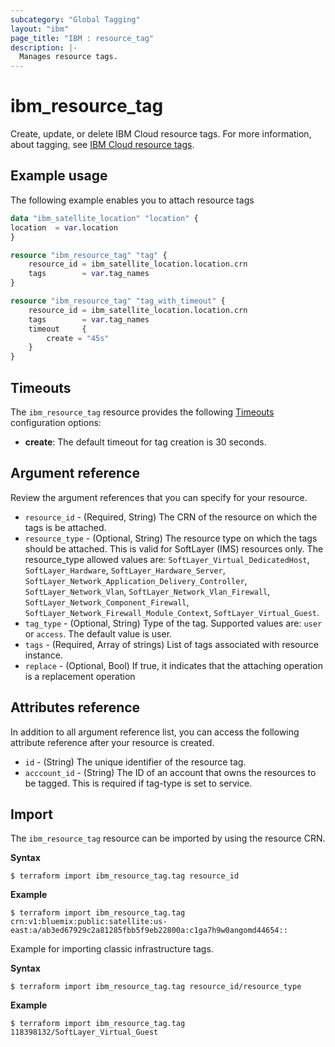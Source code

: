 ```yaml
---
subcategory: "Global Tagging"
layout: "ibm"
page_title: "IBM : resource_tag"
description: |-
  Manages resource tags.
---
```


# ibm_resource_tag

Create, update, or delete IBM Cloud resource tags. For more information, about tagging, see [IBM Cloud resource tags](https://cloud.ibm.com/apidocs/tagging).


## Example usage
The following example enables you to attach resource tags

```terraform
data "ibm_satellite_location" "location" {
location  = var.location
}

resource "ibm_resource_tag" "tag" {
	resource_id = ibm_satellite_location.location.crn
	tags        = var.tag_names
}

resource "ibm_resource_tag" "tag_with_timeout" {
	resource_id = ibm_satellite_location.location.crn
	tags        = var.tag_names
	timeout		{
		create = "45s"
	}
}

```

## Timeouts
The `ibm_resource_tag` resource provides the following [Timeouts](https://www.terraform.io/docs/language/resources/syntax.html) configuration options:

- **create**: The default timeout for tag creation is 30 seconds. 


## Argument reference
Review the argument references that you can specify for your resource.

- `resource_id` - (Required, String) The CRN of the resource on which the tags is be attached.
- `resource_type` - (Optional, String) The resource type on which the tags should be attached. This is valid for SoftLayer (IMS) resources only. The resource_type allowed values are: `SoftLayer_Virtual_DedicatedHost`, `SoftLayer_Hardware`, `SoftLayer_Hardware_Server`, `SoftLayer_Network_Application_Delivery_Controller`, `SoftLayer_Network_Vlan`, `SoftLayer_Network_Vlan_Firewall`, `SoftLayer_Network_Component_Firewall`, `SoftLayer_Network_Firewall_Module_Context`, `SoftLayer_Virtual_Guest`.
- `tag_type` - (Optional, String) Type of the tag. Supported values are: `user` or `access`. The default value is user.
- `tags` - (Required, Array of strings) List of tags associated with resource instance.
- `replace` - (Optional, Bool) If true, it indicates that the attaching operation is a replacement operation

## Attributes reference
In addition to all argument reference list, you can access the following attribute reference after your resource is created.

- `id` - (String) The unique identifier of the resource tag.
- `acccount_id` - (String) The ID of an account that owns the resources to be tagged. This is required if tag-type is set to service.


## Import

The `ibm_resource_tag` resource can be imported by using the resource CRN.

**Syntax**

```
$ terraform import ibm_resource_tag.tag resource_id
```

**Example**

```
$ terraform import ibm_resource_tag.tag  crn:v1:bluemix:public:satellite:us-east:a/ab3ed67929c2a81285fbb5f9eb22800a:c1ga7h9w0angomd44654::

```

Example for importing classic infrastructure tags.

**Syntax**

```
$ terraform import ibm_resource_tag.tag resource_id/resource_type
```

**Example**

```
$ terraform import ibm_resource_tag.tag 118398132/SoftLayer_Virtual_Guest
```

